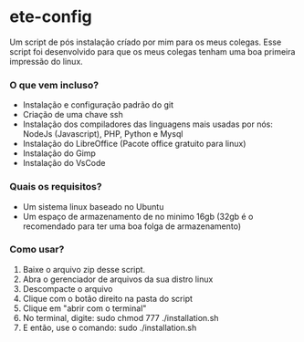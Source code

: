 # ete-config
Um script de pós instalação críado por mim para os meus colegas. 
Esse script foi desenvolvido para que os meus colegas tenham uma boa primeira impressão do linux.

### O que vem incluso?
- Instalação e configuração padrão do git
- Criação de uma chave ssh
- Instalação dos compiladores das linguagens mais usadas por nós: NodeJs (Javascript), PHP, Python e Mysql
- Instalação do LibreOffice (Pacote office gratuito para linux)
- Instalação do Gimp
- Instalação do VsCode

### Quais os requisitos?
- Um sistema linux baseado no Ubuntu
- Um espaço de armazenamento de no minimo 16gb (32gb é o recomendado para ter uma boa folga de armazenamento)

### Como usar?

1. Baixe o arquivo zip desse script.
2. Abra o gerenciador de arquivos da sua distro linux
3. Descompacte o arquivo
4. Clique com o botão direito na pasta do script
5. Clique em "abrir com o terminal"
6. No terminal, digite: sudo chmod 777 ./installation.sh
7. E então, use o comando: sudo ./installation.sh

